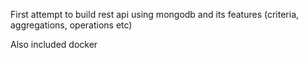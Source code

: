 First attempt to build rest api using mongodb and its features 
(criteria, aggregations, operations etc)

Also included docker 